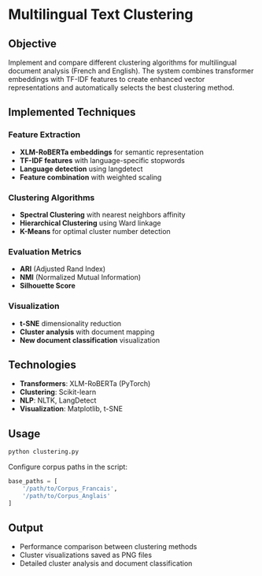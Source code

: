 # Multilingual Text Clustering

## Objective

Implement and compare different clustering algorithms for multilingual document analysis (French and English). The system combines transformer embeddings with TF-IDF features to create enhanced vector representations and automatically selects the best clustering method.

## Implemented Techniques

### Feature Extraction

- **XLM-RoBERTa embeddings** for semantic representation
- **TF-IDF features** with language-specific stopwords
- **Language detection** using langdetect
- **Feature combination** with weighted scaling

### Clustering Algorithms

- **Spectral Clustering** with nearest neighbors affinity
- **Hierarchical Clustering** using Ward linkage
- **K-Means** for optimal cluster number detection

### Evaluation Metrics

- **ARI** (Adjusted Rand Index)
- **NMI** (Normalized Mutual Information)
- **Silhouette Score**

### Visualization

- **t-SNE** dimensionality reduction
- **Cluster analysis** with document mapping
- **New document classification** visualization

## Technologies

- **Transformers**: XLM-RoBERTa (PyTorch)
- **Clustering**: Scikit-learn
- **NLP**: NLTK, LangDetect
- **Visualization**: Matplotlib, t-SNE

## Usage

```python
python clustering.py
```

Configure corpus paths in the script:

```python
base_paths = [
    '/path/to/Corpus_Francais',
    '/path/to/Corpus_Anglais'
]
```

## Output

- Performance comparison between clustering methods
- Cluster visualizations saved as PNG files
- Detailed cluster analysis and document classification
